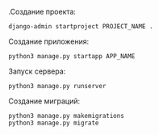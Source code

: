 .Создание проекта:
```
django-admin startproject PROJECT_NAME .
```

Создание приложения:
```
python3 manage.py startapp APP_NAME
```

Запуск сервера:
```
python3 manage.py runserver
```

Создание миграций:
```
python3 manage.py makemigrations
python3 manage.py migrate
```